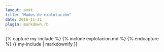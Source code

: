```yaml
---
layout: post
title: "Modos de explotación"
date: 2016-11-21
plugin: markdown.rb
---
```

<div class="tab">
    {% capture my-include %}
    {% include explotacion.md %}
    {% endcapture %}
    {{ my-include | markdownify }}
</div>

